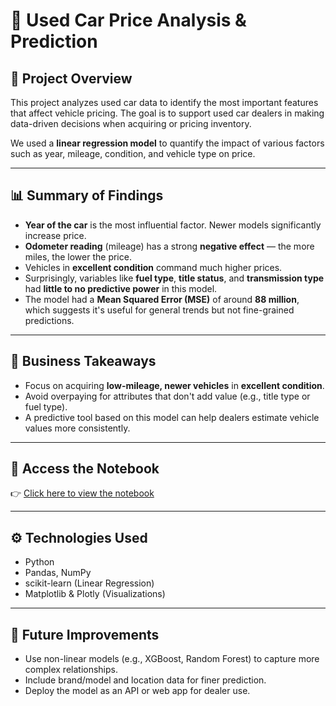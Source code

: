 # 🧾 Used Car Price Analysis & Prediction

## 📌 Project Overview

This project analyzes used car data to identify the most important features that affect vehicle pricing. The goal is to support used car dealers in making data-driven decisions when acquiring or pricing inventory.

We used a **linear regression model** to quantify the impact of various factors such as year, mileage, condition, and vehicle type on price.

---

## 📊 Summary of Findings

- **Year of the car** is the most influential factor. Newer models significantly increase price.
- **Odometer reading** (mileage) has a strong **negative effect** — the more miles, the lower the price.
- Vehicles in **excellent condition** command much higher prices.
- Surprisingly, variables like **fuel type**, **title status**, and **transmission type** had **little to no predictive power** in this model.
- The model had a **Mean Squared Error (MSE)** of around **88 million**, which suggests it's useful for general trends but not fine-grained predictions.

---

## 🎯 Business Takeaways

- Focus on acquiring **low-mileage, newer vehicles** in **excellent condition**.
- Avoid overpaying for attributes that don't add value (e.g., title type or fuel type).
- A predictive tool based on this model can help dealers estimate vehicle values more consistently.

---

## 🔗 Access the Notebook

👉 [Click here to view the notebook](./YourNotebookFileName.ipynb)

---

## ⚙️ Technologies Used

- Python
- Pandas, NumPy
- scikit-learn (Linear Regression)
- Matplotlib & Plotly (Visualizations)

---

## 🚀 Future Improvements

- Use non-linear models (e.g., XGBoost, Random Forest) to capture more complex relationships.
- Include brand/model and location data for finer prediction.
- Deploy the model as an API or web app for dealer use.
